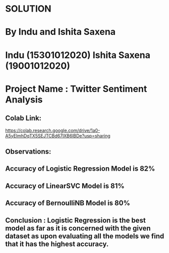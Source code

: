 # SOLUTION

# By Indu and Ishita Saxena 

# Indu (15301012020) Ishita Saxena (19001012020)

# Project Name : Twitter Sentiment Analysis

## Colab Link:
https://colab.research.google.com/drive/1a0-A5yElmhDqTX5SEJTCBd67lXB6lBDe?usp=sharing
## Observations:
## Accuracy of Logistic Regression Model is 82%
## Accuracy of LinearSVC Model is 81%
## Accuracy of BernoulliNB Model is 80%

## Conclusion : Logistic Regression is the best model as far as it is concerned with the given dataset as upon evaluating all the models we find that it has the highest accuracy.
